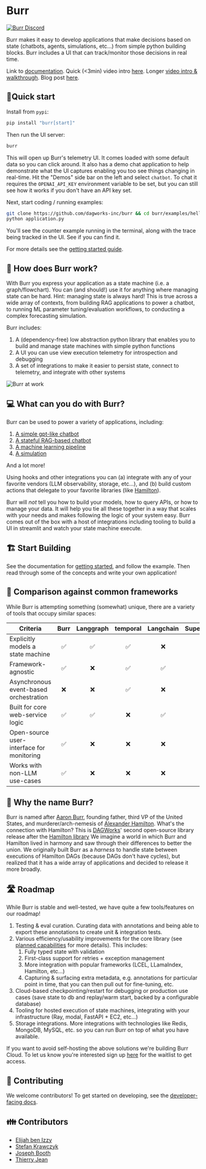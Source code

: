 # Burr
<div>
<a href="https://discord.gg/6Zy2DwP4f3" target="_blank"><img src="https://img.shields.io/badge/Join-Burr_Discord-brightgreen?logo=discord" alt="Burr Discord"/></a>
</div>

Burr makes it easy to develop applications that make decisions based on state (chatbots, agents, simulations, etc...) from simple python building blocks.
Burr includes a UI that can track/monitor those decisions in real time.

Link to [documentation](https://burr.dagworks.io/). Quick (<3min) video intro [here](https://www.loom.com/share/a10f163428b942fea55db1a84b1140d8?sid=1512863b-f533-4a42-a2f3-95b13deb07c9).
Longer [video intro & walkthrough](https://www.youtube.com/watch?v=rEZ4oDN0GdU). Blog post [here](https://blog.dagworks.io/p/burr-develop-stateful-ai-applications).

## 🏃Quick start

Install from `pypi`:

```bash
pip install "burr[start]"
```

Then run the UI server:

```bash
burr
```
This will open up Burr's telemetry UI. It comes loaded with some default data so you can click around.
It also has a demo chat application to help demonstrate what the UI captures enabling you too see things changing in
real-time. Hit the "Demos" side bar on the left and select `chatbot`. To chat it requires the `OPENAI_API_KEY`
environment variable to be set, but you can still see how it works if you don't have an API key set.

Next, start coding / running examples:

```bash
git clone https://github.com/dagworks-inc/burr && cd burr/examples/hello-world-counter
python application.py
```
You'll see the counter example running in the terminal, along with the trace being tracked in the UI.
See if you can find it.

For more details see the [getting started guide](https://burr.dagworks.io/getting_started/simple-example/).

## 🔩 How does Burr work?

With Burr you express your application as a state machine (i.e. a graph/flowchart).
You can (and should!) use it for anything where managing state can be hard. Hint: managing state is always hard!
This is true across a wide array of contexts, from building RAG applications to power a chatbot, to running ML parameter tuning/evaluation workflows,
to conducting a complex forecasting simulation.

Burr includes:

1. A (dependency-free) low abstraction python library that enables you to build and manage state machines with simple python functions
2. A UI you can use view execution telemetry for introspection and debugging
3. A set of integrations to make it easier to persist state, connect to telemetry, and integrate with other systems

![Burr at work](./chatbot.gif)

## 💻️ What can you do with Burr?

Burr can be used to power a variety of applications, including:

1. [A simple gpt-like chatbot](examples/multi-modal-chatbot)
2. [A stateful RAG-based chatbot](examples/conversational-rag)
3. [A machine learning pipeline](examples/ml-training)
4. [A simulation](examples/simulation)

And a lot more!

Using hooks and other integrations you can (a) integrate with any of your favorite vendors (LLM observability, storage, etc...), and
(b) build custom actions that delegate to your favorite libraries (like [Hamilton](https://github.com/DAGWorks-Inc/hamilton)).

Burr will _not_ tell you how to build your models, how to query APIs, or how to manage your data. It will help you tie all these together
in a way that scales with your needs and makes following the logic of your system easy. Burr comes out of the box with a host of integrations
including tooling to build a UI in streamlit and watch your state machine execute.

## 🏗 Start Building

See the documentation for [getting started](https://burr.dagworks.io/getting_started/simple-example), and follow the example.
Then read through some of the concepts and write your own application!

## 📃 Comparison against common frameworks

While Burr is attempting something (somewhat) unique, there are a variety of tools that occupy similar spaces:

| Criteria                                  | Burr | Langgraph | temporal | Langchain | Superagent | Hamilton |
|-------------------------------------------|:---:|:----------:|:--------:|:---------:|:----------:|:--------:|
| Explicitly models a state machine         | ✅  |      ✅    |    ✅    |     ❌    |     ❌     |   ❌     |
| Framework-agnostic                        | ✅  |      ❌    |    ✅    |     ✅    |     ❌     |   ✅     |
| Asynchronous event-based orchestration    | ❌  |      ❌    |    ✅    |     ❌    |     ❌     |   ❌     |
| Built for core web-service logic          | ✅  |      ✅    |    ❌    |     ✅    |     ✅     |   ✅     |
| Open-source user-interface for monitoring | ✅  |      ❌    |    ❌    |     ❌    |     ❌     |   ❌     |
| Works with non-LLM use-cases              | ✅  |      ❌    |    ❌    |     ❌    |     ❌     |   ✅     |

## 🌯 Why the name Burr?

Burr is named after [Aaron Burr](https://en.wikipedia.org/wiki/Aaron_Burr), founding father, third VP of the United States, and murderer/arch-nemesis of [Alexander Hamilton](https://en.wikipedia.org/wiki/Alexander_Hamilton).
What's the connection with Hamilton? This is [DAGWorks](www.dagworks.io)' second open-source library release after the [Hamilton library](https://github.com/dagworks-inc/hamilton)
We imagine a world in which Burr and Hamilton lived in harmony and saw through their differences to better the union. We originally
built Burr as a _harness_ to handle state between executions of Hamilton DAGs (because DAGs don't have cycles),
but realized that it has a wide array of applications and decided to release it more broadly.

## 🛣 Roadmap

While Burr is stable and well-tested, we have quite a few tools/features on our roadmap!

1. Testing & eval curation. Curating data with annotations and being able to export these annotations to create unit & integration tests.
2. Various efficiency/usability improvements for the core library (see [planned capabilities](https://burr.dagworks.io/concepts/planned-capabilities/) for more details). This includes:
   1. Fully typed state with validation
   2. First-class support for retries + exception management
   3. More integration with popular frameworks (LCEL, LLamaIndex, Hamilton, etc...)
   4. Capturing & surfacing extra metadata, e.g. annotations for particular point in time, that you can then pull out for fine-tuning, etc.
3. Cloud-based checkpointing/restart for debugging or production use cases (save state to db and replay/warm start, backed by a configurable database)
4. Tooling for hosted execution of state machines, integrating with your infrastructure (Ray, modal, FastAPI + EC2, etc...)
5. Storage integrations. More integrations with technologies like Redis, MongoDB, MySQL, etc. so you can run Burr on top of what you have available.

If you want to avoid self-hosting the above solutions we're building Burr Cloud. To let us know you're interested
 sign up [here](https://forms.gle/w9u2QKcPrztApRedA) for the waitlist to get access.

## 🤲 Contributing

We welcome contributors! To get started on developing, see the [developer-facing docs](https://burr.dagworks.io/contributing).

## 👪 Contributors
- [Elijah ben Izzy](https://github.com/elijahbenizzy)
- [Stefan Krawczyk](https://github.com/skrawcz)
- [Joseph Booth](https://github.com/jombooth)
- [Thierry Jean](https://github.com/zilto)
